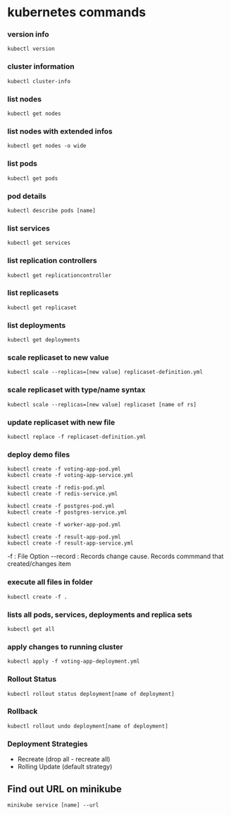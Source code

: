# kubernetes commands 

### version info
```
kubectl version
```

### cluster information
```
kubectl cluster-info
```
### list nodes
```
kubectl get nodes
```

### list nodes with extended infos
```
kubectl get nodes -o wide
```

### list pods
```
kubectl get pods
```

### pod details
```
kubectl describe pods [name]
```


### list services
```
kubectl get services
```

### list replication controllers
```
kubectl get replicationcontroller
```

### list replicasets
```
kubectl get replicaset
```

### list deployments
```
kubectl get deployments
```

### scale replicaset to new value
```
kubectl scale --replicas=[new value] replicaset-definition.yml
```

### scale replicaset with type/name syntax
```
kubectl scale --replicas=[new value] replicaset [name of rs]
```


### update replicaset with new file
```
kubectl replace -f replicaset-definition.yml
```



### deploy demo files
```
kubectl create -f voting-app-pod.yml
kubectl create -f voting-app-service.yml

kubectl create -f redis-pod.yml
kubectl create -f redis-service.yml

kubectl create -f postgres-pod.yml
kubectl create -f postgres-service.yml

kubectl create -f worker-app-pod.yml

kubectl create -f result-app-pod.yml
kubectl create -f result-app-service.yml
```
-f : File Option
--record : Records change cause. Records commmand that created/changes item 

### execute all files in folder
```
kubectl create -f .
```
### lists all pods, services, deployments and replica sets
```
kubectl get all
```
### apply changes to running cluster
```
kubectl apply -f voting-app-deployment.yml
```

### Rollout Status
```
kubectl rollout status deployment[name of deployment]
```

### Rollback 
```
kubectl rollout undo deployment[name of deployment]
```

### Deployment Strategies
- Recreate (drop all - recreate all)
- Rolling Update (default strategy)

## Find out URL on minikube
```
minikube service [name] --url
```


